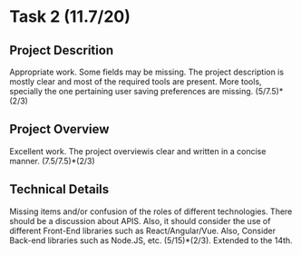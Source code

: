 # Task 2 (11.7/20)

## Project Descrition
Appropriate work. Some fields may be missing. The project description is mostly clear and most of the required tools are present. More tools, specially the one pertaining user saving preferences are missing. (5/7.5)*(2/3)
 
## Project Overview
Excellent work. The project overviewis clear and written in a concise manner. (7.5/7.5)*(2/3)

## Technical Details
Missing items and/or confusion of the roles of different technologies. There should be a discussion about APIS. Also, it should consider the use of different Front-End libraries such as React/Angular/Vue. Also, Consider Back-end libraries such as Node.JS, etc. (5/15)*(2/3). Extended to the 14th.
